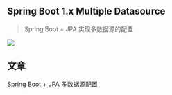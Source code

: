 ## Spring Boot 1.x Multiple Datasource

 > Spring Boot + JPA 实现多数据源的配置

[![](https://img.shields.io/badge/SpringBoot-1.4.1.RELEASE-brightgreen.svg)](https://spring.io/projects/spring-boot)

## 文章

[Spring Boot + JPA 多数据源配置](https://www.imxushuai.com/2019/06/25/14.spring-boot-jpa-%E5%A4%9A%E6%95%B0%E6%8D%AE%E6%BA%90%E9%85%8D%E7%BD%AE/)